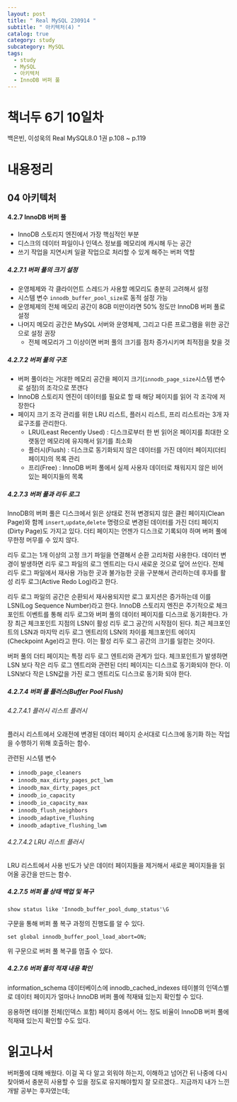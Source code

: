 ```yaml
---
layout: post
title: " Real MySQL 230914 "
subtitle: " 아키텍처(4) "
catalog: true
category: study
subcategory: MySQL
tags:
  - study
  - MySQL
  - 아키텍처
  - InnoDB 버퍼 풀
---
```


# 책너두 6기 10일차

백은빈, 이성욱의 Real MySQL8.0 1권 p.108 ~ p.119

# 내용정리

## 04 아키텍처

#### 4.2.7 InnoDB 버퍼 풀

- InnoDB 스토리지 엔진에서 가장 핵심적인 부분
- 디스크의 데이터 파일이나 인덱스 정보를 메모리에 캐시해 두는 공간
- 쓰기 작업을 지연시켜 일괄 작업으로 처리할 수 있게 해주는 버퍼 역할

##### 4.2.7.1 버퍼 풀의 크기 설정

- 운영체제와 각 클라이언트 스레드가 사용할 메모리도 충분히 고려해서 설정
- 시스템 변수 `innodb_buffer_pool_size`로 동적 설정 가능
- 운영체제의 전체 메모리 공간이 8GB 미만이라면 50% 정도만 InnoDB 버퍼 풀로 설정
- 나머지 메모리 공간은 MySQL 서버와 운영체제, 그리고 다른 프로그램을 위한 공간으로 설정 권장
  - 전체 메모리가 그 이상이면 버퍼 풀의 크기를 점차 증가시키며 최적점을 찾을 것

##### 4.2.7.2 버퍼 풀의 구조

- 버퍼 풀이라는 거대한 메모리 공간을 페이지 크기(`innodb_page_size`시스템 변수로 설정)의 조각으로 쪼갠다
- InnoDB 스토리지 엔진이 데이터를 필요로 할 때 해당 페이지를 읽어 각 조각에 저장한다
- 페이지 크기 조각 관리를 위한 LRU 리스트, 플러시 리스트, 프리 리스트라는 3개 자료구조를 관리한다.
  - LRU(Least Recently Used) : 디스크로부터 한 번 읽어온 페이지를 최대한 오랫동안 메모리에 유지해서 읽기를 최소화
  - 플러시(Flush) : 디스크로 동기화되지 않은 데이터를 가진 데이터 페이지(더티 페이지)의 목록 관리
  - 프리(Free) : InnoDB 버퍼 풀에서 실제 사용자 데이터로 채워지지 않은 비어 있는 페이지들의 목록

##### 4.2.7.3 버퍼 풀과 리두 로그

InnoDB의 버퍼 풀은 디스크에서 읽은 상태로 전혀 변경되지 않은 클린 페이지(Clean Page)와 함께 `insert`,`update`,`delete` 명령으로 변경된 데이터를 가진 더티 페이지(Dirty Page)도 가지고 있다. 더티 페이지는 언젠가 디스크로 기록되야 하며 버퍼 풀에 무한정 머무를 수 있지 않다.

리두 로그는 1개 이상의 고정 크기 파일을 연결해서 순환 고리처럼 사용한다. 데이터 변경이 발생하면 리두 로그 파일의 로그 엔트리는 다시 새로운 것으로 덮어 쓰인다. 전체 리두 로그 파일에서 재사용 가능한 곳과 불가능한 곳을 구분해서 관리하는데 후자를 활성 리두 로그(Active Redo Log)라고 한다.

리두 로그 파일의 공간은 순환되서 재사용되지만 로그 포지션은 증가하는데 이를 LSN(Log Sequence Number)라고 한다. InnoDB 스토리지 엔진은 주기적으로 체크포인트 이벤트를 통해 리두 로그와 버퍼 풀의 데이터 페이지를 디스크로 동기화한다. 가장 최근 체크포인트 지점의 LSN이 활성 리두 로그 공간의 시작점이 된다. 최근 체크포인트의 LSN과 마지막 리두 로그 엔트리의 LSN의 차이를 체크포인트 에이지(Checkpoint Age)라고 한다. 이는 활성 리두 로그 공간의 크기를 일컫는 것이다.

버퍼 풀의 더티 페이지는 특정 리두 로그 엔트리와 관계가 있다. 체크포인트가 발생하면 LSN 보다 작은 리두 로그 엔트리와 관련된 더티 페이지는 디스크로 동기화되야 한다. 이 LSN보다 작은 LSN값을 가진 로그 엔트리도 디스크로 동기화 되야 한다.

##### 4.2.7.4 버퍼 풀 플러스(Buffer Pool Flush)

###### 4.2.7.4.1 플러시 리스트 플러시

플러시 리스트에서 오래전에 변경된 데이터 페이지 순서대로 디스크에 동기화 하는 작업을 수행하기 위해 호출하는 함수.

관련된 시스템 변수

- `innodb_page_cleaners`
- `innodb_max_dirty_pages_pct_lwm`
- `inoodb_max_dirty_pages_pct`
- `inoodb_io_capacity`
- `inoodb_io_capacity_max`
- `innodb_flush_neighbors`
- `inoodb_adaptive_flushing`
- `inoodb_adaptive_flushing_lwm`

###### 4.2.7.4.2 LRU 리스트 플러시

LRU 리스트에서 사용 빈도가 낮은 데이터 페이지들을 제거해서 새로운 페이지들을 읽어올 공간을 만드는 함수.

##### 4.2.7.5 버퍼 풀 상태 백업 및 복구

`show status like 'Innodb_buffer_pool_dump_status'\G`

구문을 통해 버퍼 풀 복구 과정의 진행도를 알 수 있다.

`set global innodb_buffer_pool_load_abort=ON;`

위 구문으로 버퍼 풀 복구를 멈출 수 있다.

##### 4.2.7.6 버퍼 풀의 적재 내용 확인

information_schema 데이터베이스에 innodb_cached_indexes 테이블의 인덱스별로 데이터 페이지가 얼마나 InnoDB 버퍼 풀에 적재돼 있는지 확인할 수 있다.

응용하면 테이블 전체(인덱스 포함) 페이지 중에서 어느 정도 비율이 InnoDB 버퍼 풀에 적재돼 있는지 확인할 수도 있다.

# 읽고나서

버퍼풀에 대해 배웠다. 이걸 꼭 다 알고 외워야 하는지, 이해하고 넘어간 뒤 나중에 다시 찾아봐서 충분히 사용할 수 있을 정도로 유지해야할지 잘 모르겠다.. 지금까지 내가 느낀 개발 공부는 후자였는데;
